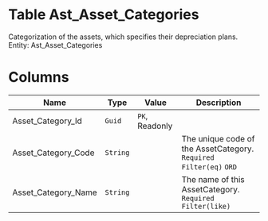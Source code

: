 # Table Ast_Asset_Categories

Categorization of the assets, which specifies their depreciation plans. Entity: Ast_Asset_Categories

# Columns

| Name | Type | Value | Description |
| - | - | - | --- |
|Asset_Category_Id|`Guid`|`PK`, Readonly||
|Asset_Category_Code|`String`||The unique code of the AssetCategory. `Required` `Filter(eq)` `ORD` |
|Asset_Category_Name|`String`||The name of this AssetCategory. `Required` `Filter(like)` |
